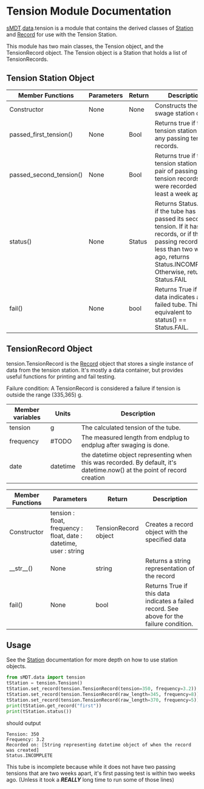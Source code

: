 Tension Module Documentation
==========================

[sMDT](sMDT.md).[data](data.md).tension is a module that contains the derived classes of [Station](station.md) and [Record](record.md) for use with the Tension Station. 

This module has two main classes, the Tension object, and the TensionRecord object. The Tension object is a Station that holds a list of TensionRecords.

Tension Station Object
--------------------

Member Functions|Parameters|Return|Description
---|---|---|---
Constructor|None|None|Constructs the swage station object
passed_first_tension()|None|Bool|Returns true if the tension station has any passing tension records.
passed_second_tension()|None|Bool|Returns true if the tension station has a pair of passing tension records that were recorded at least a week apart.
status()|None|Status|Returns Status.PASS if the tube has passed its second tension. If it has no records, or if the first passing record was less than two weeks ago, returns Status.INCOMPLETE. Otherwise, returns Status.FAIL
fail()|None|bool|Returns True if this data indicates a failed tube. This is equivalent to status() == Status.FAIL.

TensionRecord Object
------------------
tension.TensionRecord is the [Record](record.md) object that stores a single instance of data from the tension station. 
It's mostly a data container, but provides useful functions for printing and fail testing. 

Failure condition: A TensionRecord is considered a failure if tension is outside the range (335,365) g.

Member variables|Units|Description
---|---|---
tension | g | The calculated tension of the tube.
frequency | #TODO | The measured length from endplug to endplug after swaging is done.
date | datetime | the datetime object representing when this was recorded. By default, it's datetime.now() at the point of record creation

Member Functions|Parameters|Return|Description
---|---|---|---
Constructor|tension : float, frequency : float, date : datetime, user : string | TensionRecord object | Creates a record object with the specified data
\_\_str\_\_()|None|string|Returns a string representation of the record
fail()|None|bool|Returns True if this data indicates a failed record. See above for the failure condition.

Usage
-----
See the [Station](station.md) documentation for more depth on how to use station objects. 
```python
from sMDT.data import tension
tStation = tension.Tension()                                                #instantiate tension station object
tStation.set_record(tension.TensionRecord(tension=350, frequency=3.2))      #add 3 TensionRecords to the tension station, nonsense values for frequency
tStation.set_record(tension.TensionRecord(raw_length=345, frequency=8))
tStation.set_record(tension.TensionRecord(raw_length=370, frequency=5))
print(tStation.get_record("first"))                                         #print the first TensionRecord, and whether the tube fails based on the last record.
print(tStation.status())                                                    #Print this tube's status. 
```   
should output
```
Tension: 350
Frequency: 3.2
Recorded on: [String representing datetime object of when the record was created]
Status.INCOMPLETE
```
This tube is incomplete because while it does not have two passing tensions that are two weeks apart, it's first passing test is within two weeks ago. (Unless it took a ***REALLY*** long time to run some of those lines)
